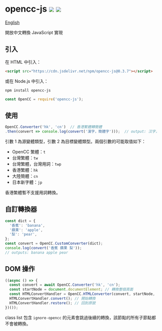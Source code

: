 # opencc-js [![](https://github.com/nk2028/opencc-js/workflows/Test/badge.svg)](https://github.com/nk2028/opencc-js/actions?query=workflow%3ATest) [![](https://data.jsdelivr.com/v1/package/npm/opencc-js/badge)](https://www.jsdelivr.com/package/npm/opencc-js)

[English](README-en.md)

開放中文轉換 JavaScript 實現

## 引入

在 HTML 中引入：

```html
<script src="https://cdn.jsdelivr.net/npm/opencc-js@0.3.7"></script>
```

或在 Node.js 中引入：

```sh
npm install opencc-js
```

```javascript
const OpenCC = require('opencc-js');
```

## 使用

```javascript
OpenCC.Converter('hk', 'cn')  // 香港繁體轉簡體
.then(convert => console.log(convert('漢字，簡體字')));  // output: 汉字，简体字
```

引數 1 為源變體類型，引數 2 為目標變體類型。兩個引數的可能取值如下：

- OpenCC 繁體：`t`
- 台灣繁體：`tw`
- 台灣繁體，台灣用詞：`twp`
- 香港繁體：`hk`
- 大陸簡體：`cn`
- 日本新字體：`jp`

香港繁體暫不支援用詞轉換。

## 自訂轉換器

```javascript
const dict = {
  '香蕉': 'banana',
  '蘋果': 'apple',
  '梨': 'pear',
};
const convert = OpenCC.CustomConverter(dict);
console.log(convert('香蕉 蘋果 梨'));
// outputs: banana apple pear
```

## DOM 操作

```javascript
((async () => {
  const convert = await OpenCC.Converter('hk', 'cn');
  const startNode = document.documentElement; // 轉換整個頁面
  const HTMLConvertHandler = OpenCC.HTMLConverter(convert, startNode, 'zh-HK', 'zh-CN'); // 將所有 zh-HK 標籤轉為 zh-CN 標籤
  HTMLConvertHandler.convert(); // 開始轉換
  HTMLConvertHandler.restore(); // 回到原貌
})());
```

class list 包含 `ignore-opencc` 的元素會跳過後續的轉換，該節點的所有子節點都不會被轉換。
